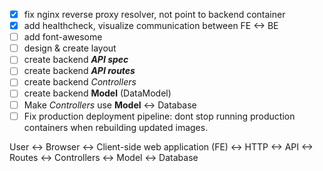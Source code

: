 - [x] fix nginx reverse proxy resolver, not point to backend container
- [x] add healthcheck, visualize communication between FE <-> BE
- [ ] add font-awesome
- [ ] design & create layout
- [ ] create backend ***API spec***
- [ ] create backend ***API routes***
- [ ] create backend *Controllers*
- [ ] create backend **Model** (DataModel)
- [ ] Make *Controllers* use **Model** <-> Database
- [ ] Fix production deployment pipeline: dont stop running production containers when rebuilding updated images.

User <-> Browser <-> Client-side web application (FE) <-> HTTP <-> API <-> Routes <-> Controllers <-> Model <-> Database
